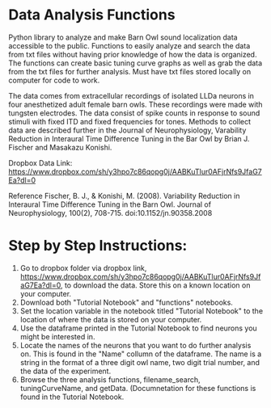 # Data Analysis Functions

Python library to analyze and make Barn Owl sound localization data accessible to the public. Functions to easily analyze and search the data from txt files without having prior knowledge of how the data is organized. The functions can create basic tuning curve graphs as well as grab the data from the txt files for further analysis. Must have txt files stored locally on computer for code to work. 


The data comes from extracellular recordings of isolated LLDa neurons in four anesthetized adult female barn owls. These recordings were made with tungsten electrodes. The data consist of spike counts in response to sound stimuli with fixed ITD and fixed frequencies for tones. Methods to collect data are described further in the Journal of Neurophysiology, Varability Reduction in Interaural Time Difference Tuning in the Bar Owl by Brian J. Fischer and Masakazu Konishi.


Dropbox Data Link: https://www.dropbox.com/sh/y3hpo7c86qopg0j/AABKuTlur0AFjrNfs9JfaG7Ea?dl=0


Reference
Fischer, B. J., & Konishi, M. (2008). Variability Reduction in Interaural Time Difference Tuning in the Barn Owl. Journal of Neurophysiology, 100(2), 708-715. doi:10.1152/jn.90358.2008


# Step by Step Instructions:

1. Go to dropbox folder via dropbox link, https://www.dropbox.com/sh/y3hpo7c86qopg0j/AABKuTlur0AFjrNfs9JfaG7Ea?dl=0, to download the data. Store this on a known  location on your computer.
2. Download both "Tutorial Notebook" and "functions" notebooks.
3. Set the location variable in the notebook titled "Tutorial Notebook" to the location of where the data is stored on your computer.
4. Use the dataframe printed in the Tutorial Notebook to find neurons you might be interested in.
5. Locate the names of the neurons that you want to do further analysis on. This is found in the "Name" collumn of the dataframe. The name is a string in the format of a three digit owl name, two digit trial number, and the data of the experiment.
6. Browse the three analysis functions, filename_search, tuningCurveName, and getData. (Documnetation for these functions is found in the Tutorial Notebook.
